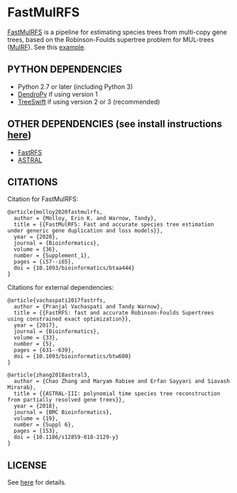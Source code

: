 FastMulRFS
==========
[FastMulRFS](https://doi.org/10.1093/bioinformatics/btaa444) is a pipeline for estimating species trees from multi-copy gene trees, based on the Robinson-Foulds supertree problem for MUL-trees ([MulRF](https://doi.org/10.1186/1748-7188-8-28)). See this [example](example/README.md).

PYTHON DEPENDENCIES
-------------------
+ Python 2.7 or later (including Python 3)
+ [DendroPy](https://www.dendropy.org) if using version 1
+ [TreeSwift](https://github.com/niemasd/TreeSwift) if using version 2 or 3 (recommended)

OTHER DEPENDENCIES (see install instructions [here](external/README.md))
------------------
+ [FastRFS](https://github.com/ekmolloy/fastrfs)
+ [ASTRAL](https://github.com/smirarab/astral)

CITATIONS
--------
Citation for FastMulRFS:
```
@article{molloy2020fastmulrfs,
  author = {Molloy, Erin K. and Warnow, Tandy},
  title = {{FastMulRFS: Fast and accurate species tree estimation under generic gene duplication and loss models}},
  year = {2020},
  journal = {Bioinformatics},
  volume = {36},
  number = {Supplement_1},
  pages = {i57--i65},
  doi = {10.1093/bioinformatics/btaa444}
}
```

Citations for external dependencies:
```
@article{vachaspati2017fastrfs,
  author = {Pranjal Vachaspati and Tandy Warnow},
  title = {{FastRFS: fast and accurate Robinson-Foulds Supertrees using constrained exact optimization}},
  year = {2017},
  journal = {Bioinformatics},
  volume = {33},
  number = {5},
  pages = {631--639},
  doi = {10.1093/bioinformatics/btw600}
}
```
```
@article{zhang2018astral3,
  author = {Chao Zhang and Maryam Rabiee and Erfan Sayyari and Siavash Mirarab},
  title = {{ASTRAL-III: polynomial time species tree reconstruction from partially resolved gene trees}},
  year = {2018},
  journal = {BMC Bioinformatics},
  volume = {19},
  number = {Suppl 6},
  pages = {153},
  doi = {10.1186/s12859-018-2129-y}
}
```

LICENSE
-------
See [here](LICENSE.txt) for details.
